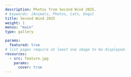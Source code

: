```yaml
---
description: Photos from Second Wind 2025.
# keywords: [Animals, Photos, Cats, Dogs]
title: Second Wind 2025
weight: 1
menus: "main"
type: gallery

params:
  featured: true
# list pages require at least one image to be displayed.
resources:
  - src: feature.jpg
    params:
      cover: true
---
```

